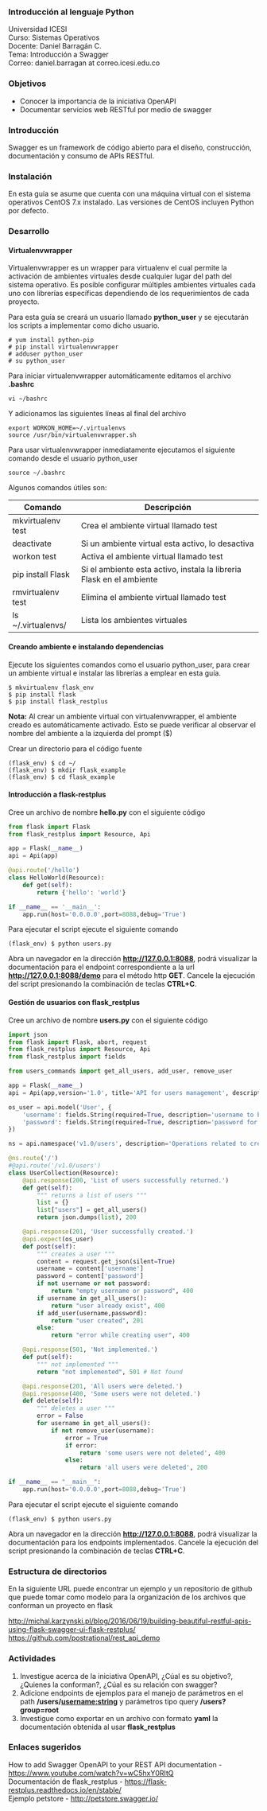 ### Introducción al lenguaje Python
Universidad ICESI  
Curso: Sistemas Operativos  
Docente: Daniel Barragán C.  
Tema: Introducción a Swagger  
Correo: daniel.barragan at correo.icesi.edu.co

### Objetivos
* Conocer la importancia de la iniciativa OpenAPI
* Documentar servicios web RESTful por medio de swagger

### Introducción
Swagger es un framework de código abierto para el diseño, construcción, documentación y consumo de APIs RESTful.

### Instalación

En esta guía se asume que cuenta con una máquina virtual con el sistema operativos CentOS 7.x instalado. Las versiones de CentOS incluyen Python por defecto.

### Desarrollo

#### Virtualenvwrapper

Virtualenvwrapper es un wrapper para virtualenv el cual permite la activación de ambientes virtuales desde cualquier lugar del path del sistema operativo. Es posible configurar múltiples ambientes virtuales cada uno con librerías específicas dependiendo de los requerimientos de cada proyecto.

Para esta guía se creará un usuario llamado **python_user** y se ejecutarán los scripts a implementar como dicho usuario.

```
# yum install python-pip
# pip install virtualenvwrapper
# adduser python_user
# su python_user
```

Para iniciar virtualenvwrapper automáticamente editamos el archivo **.bashrc**

```
vi ~/bashrc
```

Y adicionamos las siguientes líneas al final del archivo

```
export WORKON_HOME=~/.virtualenvs
source /usr/bin/virtualenvwrapper.sh
```

Para usar virtualenvwrapper inmediatamente ejecutamos el siguiente comando desde el usuario python_user

```
source ~/.bashrc
```

Algunos comandos útiles son:

| Comando | Descripción |
|---	|---	|
| mkvirtualenv test	| Crea el ambiente virtual llamado test	|
| deactivate	| Si un ambiente virtual esta activo, lo desactiva	|
| workon test	| Activa el ambiente virtual llamado test	|
| pip install Flask	| Si el ambiente esta activo, instala la libreria Flask en el ambiente	|
| rmvirtualenv test	| Elimina el ambiente virtual llamado test	|
| ls ~/.virtualenvs/ | Lista los ambientes virtuales |

#### Creando ambiente e instalando dependencias

Ejecute los siguientes comandos como el usuario python_user, para crear un ambiente virtual e instalar las librerías a emplear en esta guía.

```
$ mkvirtualenv flask_env
$ pip install flask
$ pip install flask_restplus
```

**Nota:** Al crear un ambiente virtual con virtualenvwrapper, el ambiente creado es automáticamente activado. Esto se puede verificar al observar el nombre del ambiente a la izquierda del prompt ($)

Crear un directorio para el código fuente

```
(flask_env) $ cd ~/
(flask_env) $ mkdir flask_example
(flask_env) $ cd flask_example
```

#### Introducción a flask-restplus

Cree un archivo de nombre **hello.py** con el siguiente código

``` python
from flask import Flask
from flask_restplus import Resource, Api

app = Flask(__name__)
api = Api(app)

@api.route('/hello')
class HelloWorld(Resource):
    def get(self):
        return {'hello': 'world'}

if __name__ == '__main__':
    app.run(host='0.0.0.0',port=8088,debug='True')
```

Para ejecutar el script ejecute el siguiente comando

```
(flask_env) $ python users.py
```

Abra un navegador en la dirección **http://127.0.0.1:8088**, podrá visualizar la documentación para el endpoint correspondiente a la url **http://127.0.0.1:8088/demo** para el método http **GET**. Cancele la ejecución del script presionando la combinación de teclas **CTRL+C**.

#### Gestión de usuarios con flask_restplus

Cree un archivo de nombre **users.py** con el siguiente código

``` python
import json
from flask import Flask, abort, request
from flask_restplus import Resource, Api
from flask_restplus import fields

from users_commands import get_all_users, add_user, remove_user

app = Flask(__name__)
api = Api(app,version='1.0', title='API for users management', description='A demonstration of a Flask RestPlus powered API')

os_user = api.model('User', {
    'username': fields.String(required=True, description='username to be created', example='operativos'),
    'password': fields.String(required=True, description='password for the username', example='mysecurepass'),
})

ns = api.namespace('v1.0/users', description='Operations related to create users')

@ns.route('/')
#@api.route('/v1.0/users')
class UserCollection(Resource):
    @api.response(200, 'List of users successfully returned.')
    def get(self):
        """ returns a list of users """
        list = {}
        list["users"] = get_all_users()
        return json.dumps(list), 200

    @api.response(201, 'User successfully created.')
    @api.expect(os_user)
    def post(self):
        """ creates a user """
        content = request.get_json(silent=True)
        username = content['username']
        password = content['password']
        if not username or not password:
            return "empty username or password", 400
        if username in get_all_users():
            return "user already exist", 400
        if add_user(username,password):
            return "user created", 201
        else:
            return "error while creating user", 400

    @api.response(501, 'Not implemented.')
    def put(self):
        """ not implemented """
        return "not implemented", 501 # Not found

    @api.response(201, 'All users were deleted.')
    @api.response(400, 'Some users were not deleted.')
    def delete(self):
        """ deletes a user """
        error = False
        for username in get_all_users():
            if not remove_user(username):
                error = True
                if error:
                    return 'some users were not deleted', 400
                else:
                    return 'all users were deleted', 200

if __name__ == "__main__":
    app.run(host='0.0.0.0',port=8088,debug='True')
```

Para ejecutar el script ejecute el siguiente comando

```
(flask_env) $ python users.py
```

Abra un navegador en la dirección **http://127.0.0.1:8088**, podrá visualizar la documentación para los endpoints implementados. Cancele la ejecución del script presionando la combinación de teclas **CTRL+C**.

### Estructura de directorios
En la siguiente URL puede encontrar un ejemplo y un repositorio de github que puede tomar como modelo para la organización de los archivos que conforman un proyecto en flask

http://michal.karzynski.pl/blog/2016/06/19/building-beautiful-restful-apis-using-flask-swagger-ui-flask-restplus/  
https://github.com/postrational/rest_api_demo

### Actividades
1. Investigue acerca de la iniciativa OpenAPI, ¿Cúal es su objetivo?, ¿Quienes la conforman?, ¿Cúal es su relación con swagger?
2. Adicione endpoints de ejemplos para el manejo de parámetros en el path **/users/<username:string>** y parámetros tipo query **/users?group=root**
3. Investigue como exportar en un archivo con formato **yaml** la documentación obtenida al usar **flask_restplus**

### Enlaces sugeridos
How to add Swagger OpenAPI to your REST API documentation - https://www.youtube.com/watch?v=wC5hxY0RItQ  
Documentación de flask_restplus - https://flask-restplus.readthedocs.io/en/stable/   
Ejemplo petstore - http://petstore.swagger.io/
